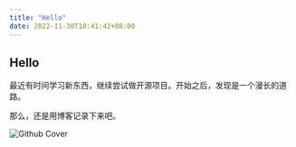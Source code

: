 ```yaml
---
title: "Hello"
date: 2022-11-30T10:41:42+08:00
---
```


## Hello

最近有时间学习新东西，继续尝试做开源项目。开始之后，发现是一个漫长的道路。

那么，还是用博客记录下来吧。

![Github Cover](https://github.blog/wp-content/uploads/2020/12/102393310-07478b80-3f8d-11eb-84eb-392d555ebd29.png?resize=1200%2C630)